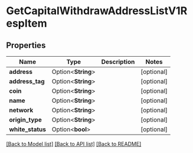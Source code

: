 # GetCapitalWithdrawAddressListV1RespItem

## Properties

Name | Type | Description | Notes
------------ | ------------- | ------------- | -------------
**address** | Option<**String**> |  | [optional]
**address_tag** | Option<**String**> |  | [optional]
**coin** | Option<**String**> |  | [optional]
**name** | Option<**String**> |  | [optional]
**network** | Option<**String**> |  | [optional]
**origin_type** | Option<**String**> |  | [optional]
**white_status** | Option<**bool**> |  | [optional]

[[Back to Model list]](../README.md#documentation-for-models) [[Back to API list]](../README.md#documentation-for-api-endpoints) [[Back to README]](../README.md)


